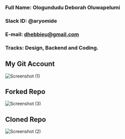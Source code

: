 
### Full Name: Ologundudu Deborah Oluwapelumi

### Slack ID: @aryomide

### E-mail: dhebbieu@gmail.com

### Tracks: Design, Backend and Coding.

## My Git Account 
![Screenshot (1)](https://user-images.githubusercontent.com/59390532/80819975-f0a31e80-8bcd-11ea-9517-339403155196.png)


## Forked Repo
![Screenshot (3)](https://user-images.githubusercontent.com/59390532/80820032-0dd7ed00-8bce-11ea-9f8c-dcd3ed6c0ae7.png)


## Cloned Repo
![Screenshot (2)](https://user-images.githubusercontent.com/59390532/80820000-00226780-8bce-11ea-8e72-47bf5806f513.png)